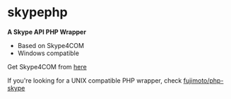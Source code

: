 skypephp
========
**A Skype API PHP Wrapper**


* Based on Skype4COM
* Windows compatible

Get Skype4COM from [here](http://dev.skype.com/accessories/skype4com)

If you're looking for a UNIX compatible PHP wrapper, check [fujimoto/php-skype](https://github.com/fujimoto/php-skype)
